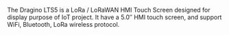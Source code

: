 The Dragino LTS5 is a LoRa / LoRaWAN HMI Touch Screen designed for display purpose of IoT project. It have a 5.0″ HMI touch screen, and support WiFi, Bluetooth, LoRa wireless protocol.
